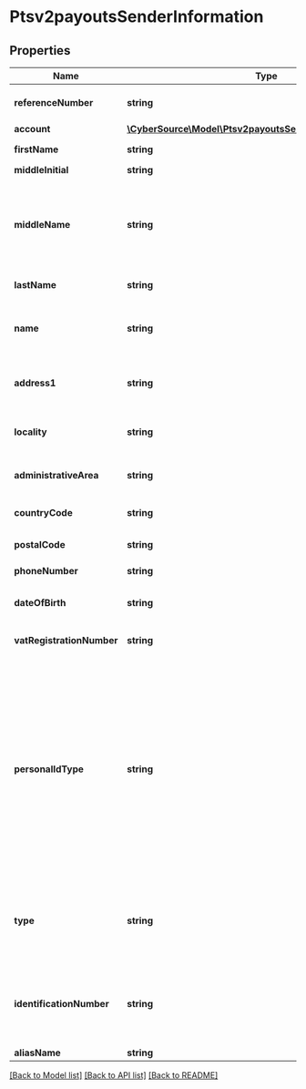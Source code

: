 # Ptsv2payoutsSenderInformation

## Properties
Name | Type | Description | Notes
------------ | ------------- | ------------- | -------------
**referenceNumber** | **string** | Reference number generated by you that uniquely identifies the sender. | [optional] 
**account** | [**\CyberSource\Model\Ptsv2payoutsSenderInformationAccount**](Ptsv2payoutsSenderInformationAccount.md) |  | [optional] 
**firstName** | **string** | First name of sender (Optional). * CTV (14) * Paymentech (30) | [optional] 
**middleInitial** | **string** | Recipient middle initial (Optional). | [optional] 
**middleName** | **string** | Sender&#39;s middle name. This field is a _passthrough_, which means that CyberSource does not verify the value or modify it in any way before sending it to the processor. If the field is not required for the transaction, CyberSource does not forward it to the processor. | [optional] 
**lastName** | **string** | Recipient last name (Optional). * CTV (14) * Paymentech (30) | [optional] 
**name** | **string** | Name of sender.  **Funds Disbursement**  This value is the name of the originator sending the funds disbursement. * CTV, Paymentech (30) | [optional] 
**address1** | **string** | Street address of sender.  **Funds Disbursement**  This value is the address of the originator sending the funds disbursement. | [optional] 
**locality** | **string** | City of sender.  **Funds Disbursement**  This value is the city of the originator sending the funds disbursement. | [optional] 
**administrativeArea** | **string** | Sender&#39;s state. Use the [State, Province, and Territory Codes for the United States and Canada](https://developer.cybersource.com/library/documentation/sbc/quickref/states_and_provinces.pdf). | [optional] 
**countryCode** | **string** | Country of sender. Use the [ISO Standard Country Codes](https://developer.cybersource.com/library/documentation/sbc/quickref/countries_alpha_list.pdf). * CTV (3) | [optional] 
**postalCode** | **string** | Sender&#39;s postal code. Required only for FDCCompass. | [optional] 
**phoneNumber** | **string** | Sender&#39;s phone number. Required only for FDCCompass. | [optional] 
**dateOfBirth** | **string** | Sender&#39;s date of birth in YYYYMMDD format. Required only for FDCCompass. | [optional] 
**vatRegistrationNumber** | **string** | Customer&#39;s government-assigned tax identification number. | [optional] 
**personalIdType** | **string** | #### Visa Platform Connect This tag will contain the type of sender identification. The valid values are: • BTHD (Date of birth) • CUID (Customer identification (unspecified)) • NTID (National identification) • PASN (Passport number) • DRLN (Driver license) • TXIN (Tax identification) • CPNY (Company registration number) • PRXY (Proxy identification) • SSNB (Social security number) • ARNB (Alien registration number) • LAWE (Law enforcement identification) • MILI (Military identification) • TRVL (Travel identification (non-passport)) • EMAL (Email) • PHON (Phone number) | [optional] 
**type** | **string** | #### Visa Platform Connect This tag will denote whether the tax ID is a business or individual tax ID when personal ID Type contains the value of TXIN (Tax identification).  The valid values are: • B (Business) • I (Individual) | [optional] 
**identificationNumber** | **string** | #### Visa Platform Connect This tag will contain an acquirer-populated value associated with the API : senderInformation.personalIdType which will identify the personal ID type of the sender. | [optional] 
**aliasName** | **string** | Sender&#39;s alias name. | [optional] 

[[Back to Model list]](../README.md#documentation-for-models) [[Back to API list]](../README.md#documentation-for-api-endpoints) [[Back to README]](../README.md)



